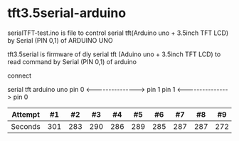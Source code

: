 # tft3.5serial-arduino

serialTFT-test.ino is file to control serial tft(Arduino uno + 3.5inch TFT LCD) by Serial (PIN 0,1) of ARDUINO UNO 

tft3.5serial is firmware of diy serial tft (Aduino uno + 3.5inch TFT LCD) to read command by Serial (PIN 0,1) of arduino


connect

serial tft           arduino uno
pin 0 <---------------> pin 1
pin 1 <---------------> pin 0

Attempt | #1 | #2 | #3 | #4 | #5 | #6 | #7 | #8 | #9 | #10 | #11
--- | --- | --- | --- |--- |--- |--- |--- |--- |--- |--- |---
Seconds | 301 | 283 | 290 | 286 | 289 | 285 | 287 | 287 | 272 | 276 | 269
